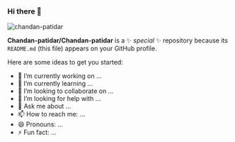 ### Hi there 👋
<p align="left"> <img src="https://komarev.com/ghpvc/?username=chandan-patidar&label=Profile%20views&color=0e75b6&style=flat" alt="chandan-patidar" /> </p>


**Chandan-patidar/Chandan-patidar** is a ✨ _special_ ✨ repository because its `README.md` (this file) appears on your GitHub profile.

Here are some ideas to get you started:

- 🔭 I’m currently working on ...
- 🌱 I’m currently learning ...
- 👯 I’m looking to collaborate on ...
- 🤔 I’m looking for help with ...
- 💬 Ask me about ...
- 📫 How to reach me: ...
- 😄 Pronouns: ...
- ⚡ Fun fact: ...

